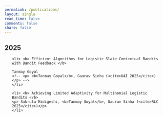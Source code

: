 ```yaml
---
permalink: /publications/
layout: single
read_time: false
comments: false
share: false
---
```


## 2025

<ol>

    <li> <b> Efficient Algorithms for Logistic Slate Contextual Bandits with Bandit Feedback </b> 
    
    Tanmay Goyal
    <!-- <p> <b>Tanmay Goyal</b>, Gaurav Sinha (<cite>UAI 2025</cite>)</p> -->
    </li>
    
    <li> <b> Achieving Limited Adaptivity for Multinomial Logistic Bandits </b> 
    <p> Sukruta Midigeshi, <b>Tanmay Goyal</b>, Gaurav Sinha (<cite>RLC 2025</cite>)</p>
    </li>

</ol>